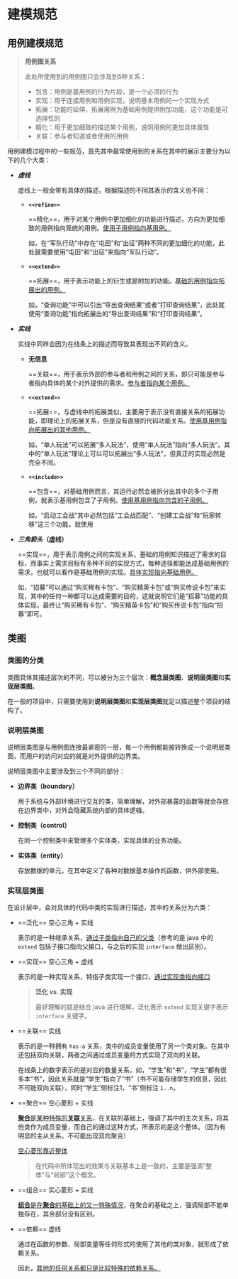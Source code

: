 # 建模规范

## 用例建模规范

> **用例图关系**
>
> 此处所使用到的用例图只会涉及到5种关系：
> + 包含：用例是基用例的行为片段，是一个必须的行为
> + 实现：用于连接用例和用例实现，说明基本用例的一个实现方式
> + 拓展：功能的延伸，拓展用例为基础用例提供附加功能，这个功能是可选择性的
> + 精化：用于更加细致的描述某个用例，说明用例的更加具体属性
> + 关联：参与者知道或者使用的用例

用例建模过程中的一些规范，首先其中最常使用到的关系在其中的展示主要分为以下的几个大类：

+ ***虚线***

    虚线上一般会带有具体的描述，根据描述的不同其表示的含义也不同：

    + **`<<refine>>`**

        ==精化==，用于对某个用例中更加细化的功能进行描述，方向为更加细致的用例指向笼统的用例。<u>使用子用例指向基用例。</u>

        如，在“军队行动”中存在“屯田”和“出征”两种不同的更加细化的功能，此处就需要使用“屯田”和“出征”来指向“军队行动”。

    + **`<<extend>>`**

        ==拓展==，用于表示功能上的衍生或是附加的功能。<u>基础的用例指向拓展出的用例。</u>

        如，“查询功能”中可以引出“导出查询结果”或者“打印查询结果”，此处就使用“查询功能”指向拓展出的“导出查询结果”和“打印查询结果”。

+ ***实线***

    实线中同样会因为在线条上的描述而导致其表现出不同的含义。

    + **无信息**

        ==关联==，用于表示外部的参与者和用例之间的关系，即只可能是参与者指向具体的某个对外提供的需求。<u>参与者指向某个用例。</u>

    + **`<<extend>>`**

        ==拓展==，与虚线中的拓展类似，主要用于表示没有直接关系的拓展功能，即理论上的拓展关系，但是没有直接的代码功能关系。<u>使用基用例指向拓展出的其他用例。</u>

        如，“单人玩法”可以拓展“多人玩法”，使用“单人玩法”指向“多人玩法”。其中的“单人玩法”理论上可以可以拓展出“多人玩法”，但真正的实现必然是完全不同。

    + **`<<include>>`**

        ==包含==，对基础用例而言，其运行必然会被拆分出其中的多个子用例，就表示基用例包含了子用例。<u>使用基用例指向包含的子用例。</u>

        如，“启动工会战”其中必然包括“工会战匹配”、“创建工会战”和“玩家转移”这三个功能，就使用

+ ***三角箭头*（虚线）**

    ==实现==，用于表示用例之间的实现关系，基础的用例知识描述了需求的目标，而事实上需求目标有多种不同的实现方式，每种途径都能达成基础用例的需求，也就可以看作是基础用例的实现。<u>具体实现指向基础用例。</u>

    如，“招募”可以通过“购买稀有卡包”、“购买精英卡包”或“购买传说卡包”来实现，其中的任何一种都可以达成需要的目的，这就说明它们是“招募”功能的具体实现。最终让“购买稀有卡包”、“购买精英卡包”和“购买传说卡包”指向“招募”即可。


## 类图

### 类图的分类

类图具体其描述层次的不同，可以被分为三个层次：**概念层类图**、**说明层类图**和**实现层类图**。

在一般的项目中，只需要使用到**说明层类图**和**实现层类图**就足以描述整个项目的结构了。

### 说明层类图

说明层类图是与用例图连接最紧密的一层，每一个用例都能被转换成一个说明层类图，而用户的访问对应的就是对外提供的边界类。

说明层类图中主要涉及到三个不同的部分：

+ **边界类（boundary）**

    用于系统与外部环境进行交互的类，简单理解，对外部暴露的函数等就会存放在边界类中，对外会隐藏系统内部的具体逻辑。

+ **控制类（control）**

    在同一个控制类中来管理多个实体类，实现具体的业务功能。

+ **实体类（entity）**

    存放数据的单元，在其中定义了各种对数据基本操作的函数，供外部使用。

### 实现层类图

在设计层中，会对具体的代码中类的实现进行描述，其中的关系分为六类：

+ ==泛化== 空心三角 + 实线

    表示的是一种继承关系，<u>通过子类指向自己的父类</u>（参考的是 java 中的 `extend` 包括子接口指向父接口，与之后的实现 `interface` 做出区别）。

+ ==实现== 空心三角 + 虚线

    表示的是一种实现关系，特指子类实现一个接口，<u>通过实现类指向接口</u>

    > **泛化 vs. 实现**
    >
    > 最好理解的就是结合 java 进行理解，泛化表示 `extend` 实现关键字表示 `interface` 关键字。

+ ==关联== 实线

    表示的是一种拥有 `has-a` 关系，类中的成员变量使用了另一个类对象。在其中还包括双向关联，两者之间通过成员变量的方式实现了双向的关联。

    在线条上的数字表示的是对应的数量关系，如，“学生”和“书”，“学生”都有很多本“书”，因此关系就是“学生”指向了“书”（书不可能存储学生的信息，因此不可能双向关联），同时“学生”侧标注1，“书”侧标注 `1..n`。

+ ==聚合== 空心菱形 + 实线

    <u>**聚合**是某种特殊的**关联**关系</u>，在关联的基础上，强调了其中的主次关系，将其他类作为成员变量，而自己的通过这种方式，所表示的是这个整体。（因为有明显的主从关系，不可能出现双向聚合）

    <u>空心菱形靠近整体</u>

    > 在代码中所体现出的效果与关联基本上是一致的，主要是强调“整体”与“局部”这个概念。

+ ==组合== 实心菱形 + 实线

    <u>**组合**是在**聚合**的基础上的又一特殊情况</u>，在聚合的基础之上，强调局部不能单独存在，其余部分没有区别。

+ ==依赖== 虚线

    通过在函数的参数、局部变量等任何形式的使用了其他的类对象，就形成了依赖关系。

    因此，<u>其他的任何关系都只是比较特殊的依赖关系。</u>

